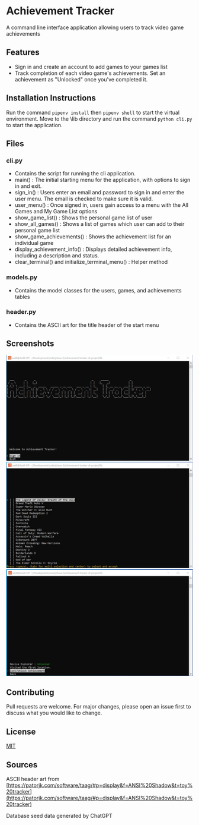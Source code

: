 # Achievement Tracker
A command line interface application allowing users to track video game achievements

## Features
* Sign in and create an account to add games to your games list
* Track completion of each video game's achievements. Set an achievement as "Unlocked" once you've completed it. 

## Installation Instructions
Run the command `pipenv install` then `pipenv shell` to start the virtual environment. Move to the \lib directory and run the command `python cli.py` to start the application.

## Files
### cli.py 
* Contains the script for running the cli application. 
* main() : The initial starting menu for the application, with options to sign in and exit.
* sign_in() : Users enter an email and password to sign in and enter the user menu. The email is checked to make sure it is valid. 
* user_menu() : Once signed in, users gain access to a menu with the All Games and My Game List options
* show_game_list() : Shows the personal game list of user
* show_all_games() : Shows a list of games which user can add to their personal game list
* show_game_achievements() : Shows the achievement list for an individual game
* display_achievement_info() : Displays detailed achievement info, including a description and status.
* clear_terminal() and initialize_terminal_menu() : Helper method
### models.py
* Contains the model classes for the users, games, and achievements tables
### header.py 
* Contains the ASCII art for the title header of the start menu

## Screenshots
<img src="screenshots/cli-app-screenshot-1.jpg">
<img src="screenshots/cli-app-screenshot-2.jpg">
<img src="screenshots/cli-app-screenshot-3.jpg">

## Contributing
Pull requests are welcome. For major changes, please open an issue first to discuss what you would like to change.

## License
[MIT](https://choosealicense.com/licenses/mit/)


## Sources
ASCII header art from [https://patorjk.com/software/taag/#p=display&f=ANSI%20Shadow&t=toy%20tracker](https://patorjk.com/software/taag/#p=display&f=ANSI%20Shadow&t=toy%20tracker)

Database seed data generated by ChatGPT
